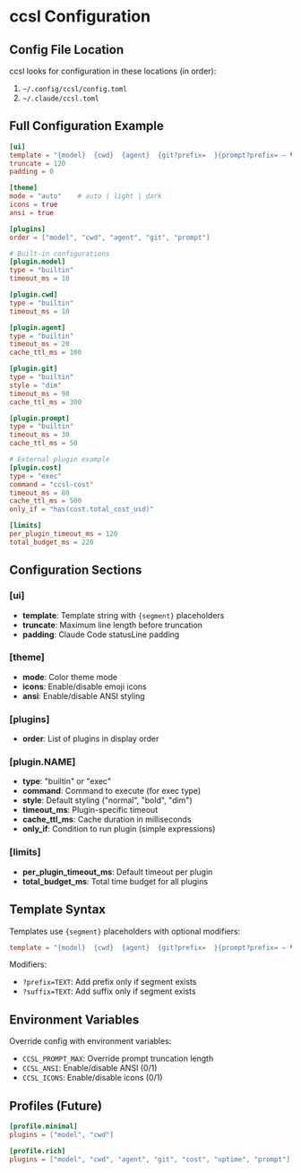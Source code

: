# ccsl Configuration

## Config File Location

ccsl looks for configuration in these locations (in order):
1. `~/.config/ccsl/config.toml`
2. `~/.claude/ccsl.toml`

## Full Configuration Example

```toml
[ui]
template = "{model}  {cwd}  {agent}  {git?prefix=  }{prompt?prefix= — 🗣 }"
truncate = 120
padding = 0

[theme]
mode = "auto"    # auto | light | dark
icons = true
ansi = true

[plugins]
order = ["model", "cwd", "agent", "git", "prompt"]

# Built-in configurations
[plugin.model]
type = "builtin"
timeout_ms = 10

[plugin.cwd]
type = "builtin"
timeout_ms = 10

[plugin.agent]
type = "builtin"
timeout_ms = 20
cache_ttl_ms = 100

[plugin.git]
type = "builtin"
style = "dim"
timeout_ms = 90
cache_ttl_ms = 300

[plugin.prompt]
type = "builtin"
timeout_ms = 30
cache_ttl_ms = 50

# External plugin example
[plugin.cost]
type = "exec"
command = "ccsl-cost"
timeout_ms = 80
cache_ttl_ms = 500
only_if = "has(cost.total_cost_usd)"

[limits]
per_plugin_timeout_ms = 120
total_budget_ms = 220
```

## Configuration Sections

### [ui]
- **template**: Template string with `{segment}` placeholders
- **truncate**: Maximum line length before truncation
- **padding**: Claude Code statusLine padding

### [theme] 
- **mode**: Color theme mode
- **icons**: Enable/disable emoji icons
- **ansi**: Enable/disable ANSI styling

### [plugins]
- **order**: List of plugins in display order

### [plugin.NAME]
- **type**: "builtin" or "exec"
- **command**: Command to execute (for exec type)
- **style**: Default styling ("normal", "bold", "dim")
- **timeout_ms**: Plugin-specific timeout
- **cache_ttl_ms**: Cache duration in milliseconds
- **only_if**: Condition to run plugin (simple expressions)

### [limits]
- **per_plugin_timeout_ms**: Default timeout per plugin
- **total_budget_ms**: Total time budget for all plugins

## Template Syntax

Templates use `{segment}` placeholders with optional modifiers:

```toml
template = "{model}  {cwd}  {agent}  {git?prefix=  }{prompt?prefix= — 🗣 }"
```

Modifiers:
- `?prefix=TEXT`: Add prefix only if segment exists
- `?suffix=TEXT`: Add suffix only if segment exists

## Environment Variables

Override config with environment variables:
- `CCSL_PROMPT_MAX`: Override prompt truncation length
- `CCSL_ANSI`: Enable/disable ANSI (0/1)
- `CCSL_ICONS`: Enable/disable icons (0/1)

## Profiles (Future)

```toml
[profile.minimal]
plugins = ["model", "cwd"]

[profile.rich] 
plugins = ["model", "cwd", "agent", "git", "cost", "uptime", "prompt"]
```